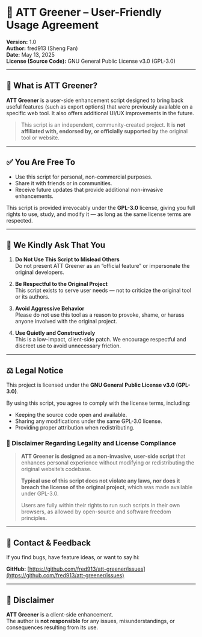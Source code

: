 # 📝 ATT Greener – User-Friendly Usage Agreement

**Version:** 1.0  
**Author:** fred913 (Sheng Fan)  
**Date:** May 13, 2025  
**License (Source Code):** GNU General Public License v3.0 (GPL-3.0)

---

## 📌 What is ATT Greener?

**ATT Greener** is a user-side enhancement script designed to bring back useful features (such as export options) that were previously available on a specific web tool. It also offers additional UI/UX improvements in the future.

> This script is an independent, community-created project. It is **not affiliated with, endorsed by, or officially supported by** the original tool or website.

---

## ✅ You Are Free To

- Use this script for personal, non-commercial purposes.
- Share it with friends or in communities.
- Receive future updates that provide additional non-invasive enhancements.

This script is provided irrevocably under the **GPL-3.0** license, giving you full rights to use, study, and modify it — as long as the same license terms are respected.

---

## 🙏 We Kindly Ask That You

1. **Do Not Use This Script to Mislead Others**  
   Do not present ATT Greener as an “official feature” or impersonate the original developers.

2. **Be Respectful to the Original Project**  
   This script exists to serve user needs — not to criticize the original tool or its authors.

3. **Avoid Aggressive Behavior**  
   Please do not use this tool as a reason to provoke, shame, or harass anyone involved with the original project.

4. **Use Quietly and Constructively**  
   This is a low-impact, client-side patch. We encourage respectful and discreet use to avoid unnecessary friction.

---

## ⚖️ Legal Notice

This project is licensed under the **GNU General Public License v3.0 (GPL-3.0)**.

By using this script, you agree to comply with the license terms, including:

- Keeping the source code open and available.
- Sharing any modifications under the same GPL-3.0 license.
- Providing proper attribution when redistributing.

### 📣 Disclaimer Regarding Legality and License Compliance

> **ATT Greener is designed as a non-invasive, user-side script** that enhances personal experience without modifying or redistributing the original website’s codebase.  
>
> **Typical use of this script does not violate any laws, nor does it breach the license of the original project**, which was made available under GPL-3.0.  
>
> Users are fully within their rights to run such scripts in their own browsers, as allowed by open-source and software freedom principles.

---

## 📮 Contact & Feedback

If you find bugs, have feature ideas, or want to say hi:

**GitHub:** [https://github.com/fred913/att-greener/issues](https://github.com/fred913/att-greener/issues)

---

## 🧩 Disclaimer

**ATT Greener** is a client-side enhancement.  
The author is **not responsible** for any issues, misunderstandings, or consequences resulting from its use.